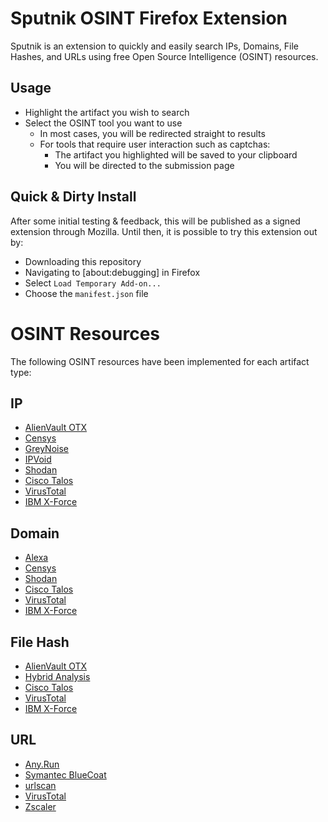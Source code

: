 # Sputnik OSINT Firefox Extension

Sputnik is an extension to quickly and easily search IPs, Domains, File Hashes, and URLs using free Open Source Intelligence (OSINT) resources.

## Usage
- Highlight the artifact you wish to search
- Select the OSINT tool you want to use
  - In most cases, you will be redirected straight to results
  - For tools that require user interaction such as captchas:
    - The artifact you highlighted will be saved to your clipboard
    - You will be directed to the submission page

## Quick & Dirty Install

After some initial testing & feedback, this will be published as a signed extension through Mozilla. Until then, it is possible to try this extension out by:
- Downloading this repository
- Navigating to [about:debugging] in Firefox
- Select `Load Temporary Add-on...`
- Choose the `manifest.json` file

# OSINT Resources

The following OSINT resources have been implemented for each artifact type:

## IP
- [AlienVault OTX](https://otx.alienvault.com/)
- [Censys](https://censys.io/)
- [GreyNoise](https://greynoise.io/)
- [IPVoid](http://www.ipvoid.com/)
- [Shodan](https://www.shodan.io/)
- [Cisco Talos](https://talosintelligence.com/)
- [VirusTotal](https://www.virustotal.com/#/home/upload)
- [IBM X-Force](https://exchange.xforce.ibmcloud.com/)

## Domain
- [Alexa](https://www.alexa.com/siteinfo)
- [Censys](https://censys.io/)
- [Shodan](https://www.shodan.io/)
- [Cisco Talos](https://talosintelligence.com/)
- [VirusTotal](https://www.virustotal.com/#/home/upload)
- [IBM X-Force](https://exchange.xforce.ibmcloud.com/)

## File Hash
- [AlienVault OTX](https://otx.alienvault.com/)
- [Hybrid Analysis](https://www.hybrid-analysis.com/)
- [Cisco Talos](https://talosintelligence.com/)
- [VirusTotal](https://www.virustotal.com/#/home/upload)
- [IBM X-Force](https://exchange.xforce.ibmcloud.com/)

## URL
- [Any.Run﻿](https://app.any.run/)
- [Symantec BlueCoat](http://sitereview.bluecoat.com/#/)
- [urlscan](https://urlscan.io/)
- [VirusTotal](https://www.virustotal.com/#/home/upload)
- [Zscaler](https://zulu.zscaler.com/)
